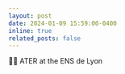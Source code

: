 ```yaml
---
layout: post
date: 2024-01-09 15:59:00-0400
inline: true
related_posts: false
---
```


:woman_student: ATER at the ENS de Lyon
